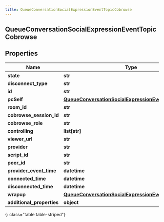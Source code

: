 ```yaml
---
title: QueueConversationSocialExpressionEventTopicCobrowse
---
```

## QueueConversationSocialExpressionEventTopicCobrowse

## Properties

|Name | Type | Description | Notes|
|------------ | ------------- | ------------- | -------------|
| **state** | **str** |  | [optional] |
| **disconnect_type** | **str** |  | [optional] |
| **id** | **str** |  | [optional] |
| **pcSelf** | [**QueueConversationSocialExpressionEventTopicAddress**](QueueConversationSocialExpressionEventTopicAddress.html) |  | [optional] |
| **room_id** | **str** |  | [optional] |
| **cobrowse_session_id** | **str** |  | [optional] |
| **cobrowse_role** | **str** |  | [optional] |
| **controlling** | **list[str]** |  | [optional] |
| **viewer_url** | **str** |  | [optional] |
| **provider** | **str** |  | [optional] |
| **script_id** | **str** |  | [optional] |
| **peer_id** | **str** |  | [optional] |
| **provider_event_time** | **datetime** |  | [optional] |
| **connected_time** | **datetime** |  | [optional] |
| **disconnected_time** | **datetime** |  | [optional] |
| **wrapup** | [**QueueConversationSocialExpressionEventTopicWrapup**](QueueConversationSocialExpressionEventTopicWrapup.html) |  | [optional] |
| **additional_properties** | **object** |  | [optional] |
{: class="table table-striped"}


